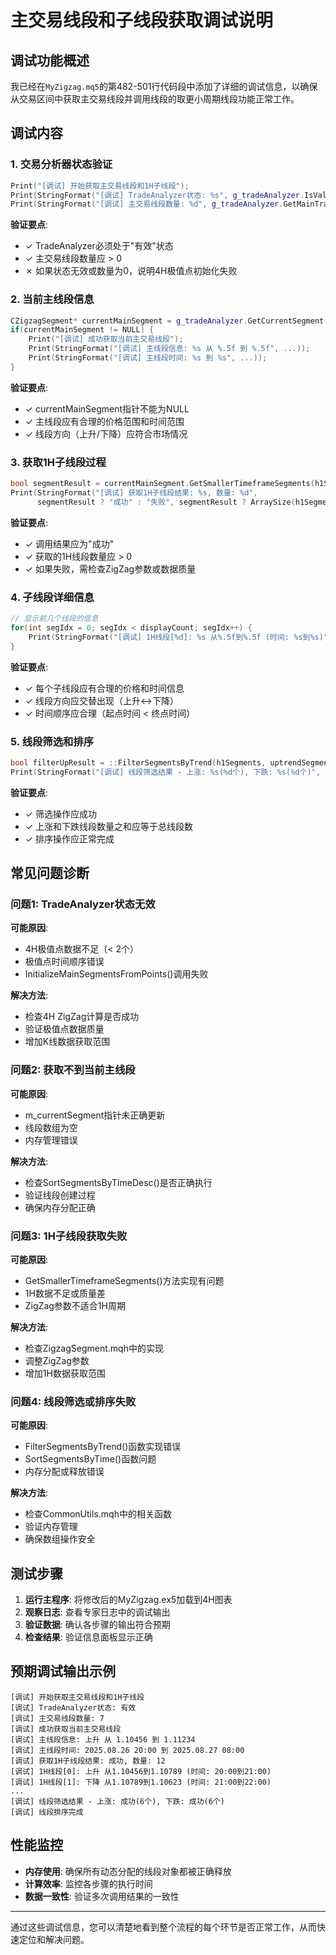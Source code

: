 # 主交易线段和子线段获取调试说明

## 调试功能概述

我已经在`MyZigzag.mq5`的第482-501行代码段中添加了详细的调试信息，以确保从交易区间中获取主交易线段并调用线段的取更小周期线段功能正常工作。

## 调试内容

### 1. 交易分析器状态验证
```cpp
Print("[调试] 开始获取主交易线段和1H子线段");
Print(StringFormat("[调试] TradeAnalyzer状态: %s", g_tradeAnalyzer.IsValid() ? "有效" : "无效"));
Print(StringFormat("[调试] 主交易线段数量: %d", g_tradeAnalyzer.GetMainTradingSegmentsCount()));
```

**验证要点**:
- ✓ TradeAnalyzer必须处于"有效"状态
- ✓ 主交易线段数量应 > 0
- ✗ 如果状态无效或数量为0，说明4H极值点初始化失败

### 2. 当前主线段信息
```cpp
CZigzagSegment* currentMainSegment = g_tradeAnalyzer.GetCurrentSegment();
if(currentMainSegment != NULL) {
    Print("[调试] 成功获取当前主交易线段");
    Print(StringFormat("[调试] 主线段信息: %s 从 %.5f 到 %.5f", ...));
    Print(StringFormat("[调试] 主线段时间: %s 到 %s", ...));
}
```

**验证要点**:
- ✓ currentMainSegment指针不能为NULL
- ✓ 主线段应有合理的价格范围和时间范围
- ✓ 线段方向（上升/下降）应符合市场情况

### 3. 获取1H子线段过程
```cpp
bool segmentResult = currentMainSegment.GetSmallerTimeframeSegments(h1Segments, PERIOD_H1, 50);
Print(StringFormat("[调试] 获取1H子线段结果: %s, 数量: %d", 
      segmentResult ? "成功" : "失败", segmentResult ? ArraySize(h1Segments) : 0));
```

**验证要点**:
- ✓ 调用结果应为"成功"
- ✓ 获取的1H线段数量应 > 0
- ✓ 如果失败，需检查ZigZag参数或数据质量

### 4. 子线段详细信息
```cpp
// 显示前几个线段的信息
for(int segIdx = 0; segIdx < displayCount; segIdx++) {
    Print(StringFormat("[调试] 1H线段[%d]: %s 从%.5f到%.5f (时间: %s到%s)", ...));
}
```

**验证要点**:
- ✓ 每个子线段应有合理的价格和时间信息
- ✓ 线段方向应交替出现（上升↔下降）
- ✓ 时间顺序应合理（起点时间 < 终点时间）

### 5. 线段筛选和排序
```cpp
bool filterUpResult = ::FilterSegmentsByTrend(h1Segments, uptrendSegments, SEGMENT_TREND_UP);
Print(StringFormat("[调试] 线段筛选结果 - 上涨: %s(%d个), 下跌: %s(%d个)", ...));
```

**验证要点**:
- ✓ 筛选操作应成功
- ✓ 上涨和下跌线段数量之和应等于总线段数
- ✓ 排序操作应正常完成

## 常见问题诊断

### 问题1: TradeAnalyzer状态无效
**可能原因**:
- 4H极值点数据不足（< 2个）
- 极值点时间顺序错误
- InitializeMainSegmentsFromPoints()调用失败

**解决方法**:
- 检查4H ZigZag计算是否成功
- 验证极值点数据质量
- 增加K线数据获取范围

### 问题2: 获取不到当前主线段
**可能原因**:
- m_currentSegment指针未正确更新
- 线段数组为空
- 内存管理错误

**解决方法**:
- 检查SortSegmentsByTimeDesc()是否正确执行
- 验证线段创建过程
- 确保内存分配正确

### 问题3: 1H子线段获取失败
**可能原因**:
- GetSmallerTimeframeSegments()方法实现有问题
- 1H数据不足或质量差
- ZigZag参数不适合1H周期

**解决方法**:
- 检查ZigzagSegment.mqh中的实现
- 调整ZigZag参数
- 增加1H数据获取范围

### 问题4: 线段筛选或排序失败
**可能原因**:
- FilterSegmentsByTrend()函数实现错误
- SortSegmentsByTime()函数问题
- 内存分配或释放错误

**解决方法**:
- 检查CommonUtils.mqh中的相关函数
- 验证内存管理
- 确保数组操作安全

## 测试步骤

1. **运行主程序**: 将修改后的MyZigzag.ex5加载到4H图表
2. **观察日志**: 查看专家日志中的调试输出
3. **验证数据**: 确认各步骤的输出符合预期
4. **检查结果**: 验证信息面板显示正确

## 预期调试输出示例

```
[调试] 开始获取主交易线段和1H子线段
[调试] TradeAnalyzer状态: 有效
[调试] 主交易线段数量: 7
[调试] 成功获取当前主交易线段
[调试] 主线段信息: 上升 从 1.10456 到 1.11234
[调试] 主线段时间: 2025.08.26 20:00 到 2025.08.27 08:00
[调试] 获取1H子线段结果: 成功, 数量: 12
[调试] 1H线段[0]: 上升 从1.10456到1.10789 (时间: 20:00到21:00)
[调试] 1H线段[1]: 下降 从1.10789到1.10623 (时间: 21:00到22:00)
...
[调试] 线段筛选结果 - 上涨: 成功(6个), 下跌: 成功(6个)
[调试] 线段排序完成
```

## 性能监控

- **内存使用**: 确保所有动态分配的线段对象都被正确释放
- **计算效率**: 监控各步骤的执行时间
- **数据一致性**: 验证多次调用结果的一致性

---

通过这些调试信息，您可以清楚地看到整个流程的每个环节是否正常工作，从而快速定位和解决问题。